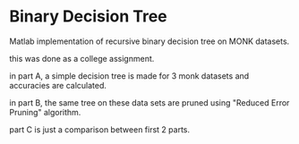 # Binary Decision Tree
Matlab implementation of recursive binary decision tree on MONK datasets.

this was done as a college assignment.


in part A, a simple decision tree is made for 3 monk datasets and accuracies are calculated.

in part B, the same tree on these data sets are pruned using "Reduced Error Pruning" algorithm.

part C is just a comparison between first 2 parts.
